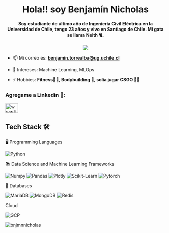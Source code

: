 <h1 align="center">Hola!! soy Benjamín Nicholas</h1>
<h4 align="center">Soy estudiante de último año de Ingeniería Civil Eléctrica en la Universidad de Chile, tengo 23 años y vivo en Santiago de Chile. Mi gata se llama Neith 🐈.</h4>
  <p align="center">
    <a href="CV.pdf">
        <img src="https://img.shields.io/badge/Resume-Blue?style=for-the-badge&logoColor=white"/>
    </a>
</p>

- 📫 Mi correo es: **benjamin.torrealba@ug.uchile.cl**

- 📄 Intereses: Machine Learning, MLOps


- ⚡ Hobbies: **Fitness🏋️‍♂, Bodybuilding 💪, solía jugar CSGO 🔫🔫**

<h3 align="left">Agregame a Linkedin 🙂:</h3>
<p align="left">
<a href="https://linkedin.com/in/www.linkedin.com/in/benjamin-nicholas-" target="blank"><img align="center" src="https://raw.githubusercontent.com/rahuldkjain/github-profile-readme-generator/master/src/images/icons/Social/linked-in-alt.svg" alt="www.linkedin.com/in/benjamin-nicholas-" height="30" width="40" /></a>
</p>


## Tech Stack 🛠️

🖥️ Programming Languages

![Python](https://img.shields.io/badge/Python-FFD43B?style=flat-square&logo=python&logoColor=blue)

📚 Data Science and Machine Learning Frameworks

![Numpy](https://img.shields.io/badge/Numpy-777BB4?style=flat-square&logo=numpy&logoColor=white])
![Pandas](https://img.shields.io/badge/Pandas-2C2D72?style=flat-square&logo=pandas&logoColor=white])
![Plotly](https://img.shields.io/badge/Plotly-239120?style=flat-square&logo=plotly&logoColor=white])
![Scikit-Learn](https://img.shields.io/badge/scikit_learn-F7931E?style=flat-square&logo=scikit-learn&logoColor=white])
![Pytorch](https://img.shields.io/badge/PyTorch-EE4C2C?style=flat-square&logo=pytorch&logoColor=white])

💾 Databases

![MariaDB](https://img.shields.io/badge/MariaDB-003545?style=for-the-badge&logo=mariadb&logoColor=white)
![MongoDB](https://img.shields.io/badge/MongoDB-%234ea94b.svg?style=for-the-badge&logo=mongodb&logoColor=white)
![Redis](https://img.shields.io/badge/redis-%23DD0031.svg?style=for-the-badge&logo=redis&logoColor=white)

Cloud

![GCP](https://img.shields.io/badge/Google_Cloud-4285F4?style=flat-square&logo=google-cloud&logoColor=white)



<p><img align="center" src="https://github-readme-streak-stats.herokuapp.com/?user=bnjmnnicholas&" alt="bnjmnnicholas" /></p>
